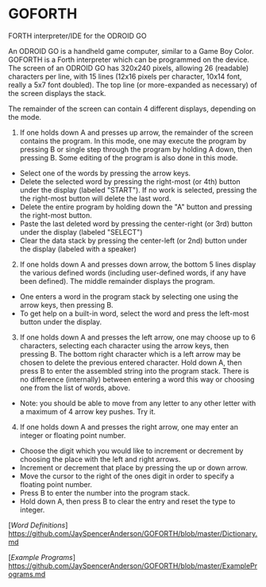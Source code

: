 # GOFORTH
FORTH interpreter/IDE for the ODROID GO

An ODROID GO is a handheld game computer, similar to a Game Boy Color.
GOFORTH is a Forth interpreter which can be programmed on the device.
The screen of an ODROID GO has 320x240 pixels, allowing 26 (readable)
characters per line, with 15 lines (12x16 pixels per character, 10x14 font, really a 5x7 font doubled).
The top line (or more-expanded as necessary) of the screen displays the stack.

The remainder of the screen can contain 4 different displays, depending on the mode.
1) If one holds down A and presses up arrow, the remainder of the screen contains the program.
  In this mode, one may execute the program by pressing B or single step through the program
  by holding A down, then pressing B.  Some editing of the program is also done in this mode.
  - Select one of the words by pressing the arrow keys.
  - Delete the selected word by pressing the right-most (or 4th) button under the display (labeled "START").  If no work is selected, pressing the the right-most button will delete the last word.
  - Delete the entire program by holding down the "A" button and pressing the right-most button.
  - Paste the last deleted word by pressing the center-right (or 3rd) button under the display (labeled "SELECT")
  - Clear the data stack by pressing the center-left (or 2nd) button under the display (labeled with a speaker)
2) If one holds down A and presses down arrow, the bottom 5 lines display the various defined 
  words (including user-defined words, if any have been defined).  The middle remainder displays the
  program.  
  - One enters a word in the program stack by selecting one using the arrow keys, then pressing B.
  - To get help on a built-in word, select the word and press the left-most button under the display.
3) If one holds down A and presses the left arrow, one may choose up to 6 characters, selecting each character using the arrow keys, then pressing B.  The bottom right character which is a left arrow may be chosen to delete the previous entered character.  Hold down A, then press B to enter the assembled string into the program stack.  There is no difference (internally) between entering a word this way or choosing one from the list of words, above.
  * Note: you should be able to move from any letter to any other letter with a maximum of 4 arrow key pushes.  Try it.
4) If one holds down A and presses the right arrow, one may enter an integer or floating point number.
  - Choose the digit which you would like to increment or decrement by choosing the place with the left and right arrows.
  - Increment or decrement that place by pressing the up or down arrow.  
  - Move the cursor to the right of the ones digit in order to specify a floating point number.
  - Press B to enter the number into the program stack.
  - Hold down A, then press B to clear the entry and reset the type to integer.


[*Word Definitions*] https://github.com/JaySpencerAnderson/GOFORTH/blob/master/Dictionary.md

[*Example Programs*] https://github.com/JaySpencerAnderson/GOFORTH/blob/master/ExamplePrograms.md
